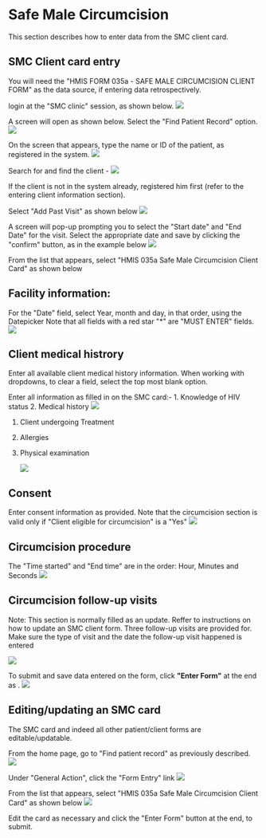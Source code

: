 # Safe Male Circumcision

This section describes how to enter data from the SMC client card.

## SMC Client card entry

You will need the "HMIS FORM 035a - SAFE MALE CIRCUMCISION CLIENT FORM" as the data source, if entering data retrospectively.

login at the "SMC clinic" session, as shown below. ![](../images/SMC12.png)

A screen will open as shown below. Select the "Find Patient Record" option. ![](../images/SMC11.png)

On the screen that appears, type the name or ID of the patient, as registered in the system. ![](../images/SMC13.png)

Search for and find the client - ![](../.gitbook/assets/SMC1%20%281%29.png)

If the client is not in the system already, registered him first \(refer to the entering client information section\).

Select "Add Past Visit" as shown below ![](../images/SMC14.png)

A screen will pop-up prompting you to select the "Start date" and "End Date" for the visit. Select the appropriate date and save by clicking the "confirm" button, as in the example below ![](../images/SMC15.png)

From the list that appears, select "HMIS 035a Safe Male Circumcision Client Card" as shown below

## Facility information:

For the "Date" field, select Year, month and day, in that order, using the Datepicker Note that all fields with a red star "\*" are "MUST ENTER" fields. ![](../.gitbook/assets/SMC4%20.png)

## Client medical histrory

Enter all available client medical history information. When working with dropdowns, to clear a field, select the top most blank option.

Enter all information as filled in on the SMC card:- 1. Knowledge of HIV status 2. Medical history ![](../images/SMC5.png)

1. Client undergoing Treatment
2. Allergies
3. Physical examination

   ![](../images/SMC6.png)

## Consent

Enter consent information as provided. Note that the circumcision section is valid only if "Client eligible for circumcision" is a "Yes" ![](../images/SMC7.png)

## Circumcision procedure

The "Time started" and "End time" are in the order: Hour, Minutes and Seconds ![](../images/SMC8.png)

## Circumcision follow-up visits

Note: This section is normally filled as an update. Reffer to instructions on how to update an SMC client form. Three follow-up visits are provided for. Make sure the type of visit and the date the follow-up visit happened is entered

![](../images/SMC9.png)

To submit and save data entered on the form, click **"Enter Form"** at the end as . ![](../images/SMC10.png)

## Editing/updating an SMC card

The SMC card and indeed all other patient/client forms are editable/updatable.

From the home page, go to "Find patient record" as previously described. ![](../.gitbook/assets/SMC1.png)

Under "General Action", click the "Form Entry" link ![](../images/SMC2.png)

From the list that appears, select "HMIS 035a Safe Male Circumcision Client Card" as shown below ![](../images/SMC3.png)

Edit the card as necessary and click the "Enter Form" button at the end, to submit.

